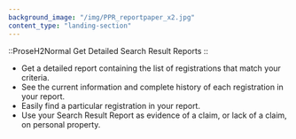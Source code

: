```yaml
---
background_image: "/img/PPR_reportpaper_x2.jpg"
content_type: "landing-section"
---
```


::ProseH2Normal
Get Detailed Search Result Reports
::

- Get a detailed report containing the list of registrations that match your criteria.
- See the current information and complete history of each registration in your report.
- Easily find a particular registration in your report.
- Use your Search Result Report as evidence of a claim, or lack of a claim, on personal property.
              